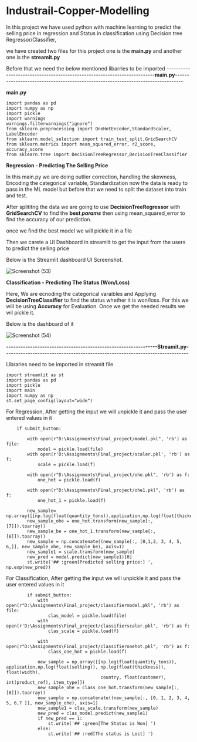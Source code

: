 # Industrail-Copper-Modelling

In this project we have used python with machine learning to predict the selling price in regression and Status in classification using Decision tree Regressor/Classifier,

we have created two files for this project one is the **main.py** and another one is the **streamit.py** 

Before that we need the below mentioned libarries to be imported
-------------------------------------------------------------------------**main.py**---------------------------------------------------------------------------------

**main.py**
```
import pandas as pd
import numpy as np
import pickle
import warnings
warnings.filterwarnings("ignore")
from sklearn.preprocessing import OneHotEncoder,StandardScaler, LabelEncoder
from sklearn.model_selection import train_test_split,GridSearchCV
from sklearn.metrics import mean_squared_error, r2_score, accuracy_score
from sklearn.tree import DecisionTreeRegressor,DecisionTreeClassifier
```

**Regression - Predicting The Selling Price**

In this main.py we are doing outlier correction, handling the skewness, Encoding the categorical variable, Standardization now the data is ready to pass in the ML model but before that we need to split the dataset into train and test.

After splititng the data we are going to use **DecisionTreeRegressor** with **GridSearchCV** to find the **best _params_** then using mean_squared_error to find the
accuracy of our prediction.

once we find the best model we will pickle it in a file

Then we carete a UI Dashboard in streamlit to get the input from the users to predict the selling price 

Below is the Streamlit dashboard UI Screenshot.

![Screenshot (53)](https://github.com/SrinivasanGajendran/Industrail-Copper-Modelling/assets/46883734/c521e55d-4cd6-4928-804a-760c1cae684c)


**Classification - Predicting The Status (Won/Loss)**

Here, We are ecnoding the categorical varaibles and Applying **DecisionTreeClassifier** to find the status whether it is won/loss.
For this we will be using **Accuracy** for Evaluation.
Once we get the needed results we wil pickle it.

Below is the dashboard of it 

![Screenshot (54)](https://github.com/SrinivasanGajendran/Industrail-Copper-Modelling/assets/46883734/c3c64698-e85a-442b-8e06-88e224c16048)


**---------------------------------------------------------------Streamit.py-----------------------------------------------------------------------------**

Libraries need to be imported in streamit file
```
import streamlit as st
import pandas as pd
import pickle
import main
import numpy as np
st.set_page_config(layout="wide")
```

For Regression, After getting the input we will unpickle it and pass the user entered values in it

```
    if submit_button:

        with open(r"D:\Assignments\Final_project/model.pkl", 'rb') as file:
            model = pickle.load(file)
        with open(r'D:\Assignments\Final_project/scaler.pkl', 'rb') as f:
            scale = pickle.load(f)

        with open(r"D:\Assignments\Final_project/ohe.pkl", 'rb') as f:
            one_hot = pickle.load(f)

        with open(r"D:\Assignments\Final_project/ohe1.pkl", 'rb') as f:
            one_hot_1 = pickle.load(f)

        new_sample= np.array([[np.log(float(quantity_tons)),application,np.log(float(thickness)),float(width),country,float(customer),int(product_ref),item_type,status]])
        new_sample_ohe = one_hot.transform(new_sample[:, [7]]).toarray()
        new_sample_be = one_hot_1.transform(new_sample[:, [8]]).toarray()
        new_sample = np.concatenate((new_sample[:, [0,1,2, 3, 4, 5, 6,]], new_sample_ohe, new_sample_be), axis=1)
        new_sample1 = scale.transform(new_sample)
        new_pred = model.predict(new_sample1)[0]
        st.write('## :green[Predicted selling price:] ', np.exp(new_pred))
```


For Classification, After getting the input we will unpickle it and pass the user entered values in it

```
        if submit_button:
            with open(r"D:\Assignments\Final_project/classifiermodel.pkl", 'rb') as file:
                clas_model = pickle.load(file)
            with open(r'D:\Assignments\Final_project/classifierscaler.pkl', 'rb') as f:
                clas_scale = pickle.load(f)

            with open(r"D:\Assignments\Final_project/classifieronehot.pkl", 'rb') as f:
                class_one_hot = pickle.load(f)

            new_sample = np.array([[np.log(float(quantity_tons)), application,np.log(float(selling)), np.log(float(thickness)), float(width),
                                    country, float(customer), int(product_ref), item_type]])
            new_sample_ohe = class_one_hot.transform(new_sample[:, [8]]).toarray()
            new_sample = np.concatenate((new_sample[:, [0, 1, 2, 3, 4, 5, 6,7 ]], new_sample_ohe), axis=1)
            new_sample1 = clas_scale.transform(new_sample)
            new_pred = clas_model.predict(new_sample1)
            if new_pred == 1:
                st.write('## :green[The Status is Won] ')
            else:
                st.write('## :red[The status is Lost] ')
```

